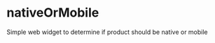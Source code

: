 nativeOrMobile
==============

Simple web widget to determine if product should be native or mobile
